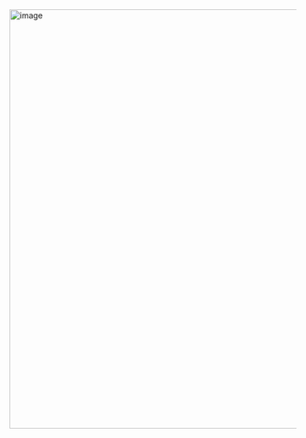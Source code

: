 <img width="735" alt="image" src="https://github.com/user-attachments/assets/d543f9fa-3e22-481b-a276-c149c2721c7b" />
